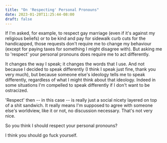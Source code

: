 ```yaml
---
title: "On 'Respecting' Personal Pronouns"
date: 2023-01-20T11:25:44-08:00
draft: false
---
```



If I'm asked, for example, to respect gay marriage (even if it's
against my religious beliefs) or to be kind and pay for sidewalk curb
cuts for the handicapped, those requests don't require me to change
my behaviour (except for paying taxes for something I might disagree
with). But asking me to 'respect' your personal pronouns does require
me to act differently.

It changes the way I speak; it changes the words that I use. And not
because I decided to speak differently (I think I speak just fine,
thank you very much), but because someone else's ideology tells me to
speak differently, regardless of what I might think about that
ideology. Indeed in some situations I'm compelled to speak
differently if I don't want to be ostracized.

'Respect' then -- in this case -- is really just a social nicety
layered on top of a shit sandwich. It really means I'm supposed to
agree with someone else's worldview, like it or not, no discussion
necessary. That's not very nice.

So you think I should respect your personal pronouns?

I think you should go fuck yourself.
